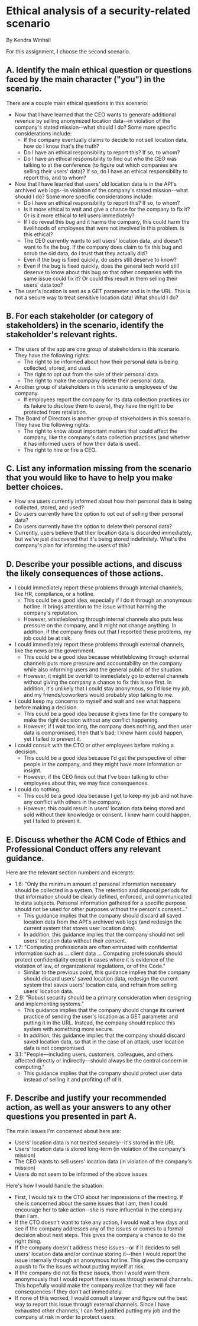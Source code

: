 # Ethical analysis of a security-related scenario
By Kendra Winhall

For this assignment, I choose the second scenario.

## A. Identify the main ethical question or questions faced by the main character ("you") in the scenario.

There are a couple main ethical questions in this scenario:
* Now that I have learned that the CEO wants to generate additional revenue by selling anonymized location data--in violation of the company's stated mission--what should I do? Some more specific considerations include:
    * If the company eventually claims to decide to not sell location data, how do I know that's the truth?
    * Do I have an ethical responsibility to report this? If so, to whom?
    * Do I have an ethical responsibility to find out who the CEO was talking to at the conference (to figure out which companies are selling their users' data)? If so, do I have an ethical responsibility to report this, and to whom?
* Now that I have learned that users' old location data is in the API's archived web logs--in violation of the company's stated mission--what should I do? Some more specific considerations include:
    * Do I have an ethical responsibility to report this? If so, to whom?
    * Is it more ethical to wait and give a chance for the company to fix it? Or is it more ethical to tell users immediately?
    * If I do reveal this bug and it harms the company, this could harm the livelihoods of employees that were not involved in this problem. Is this ethical?
    * The CEO currently wants to sell users' location data, and doesn't want to fix the bug. If the company does claim to fix this bug and scrub the old data, do I trust that they actually did?
    * Even if the bug is fixed quickly, do users still deserve to know?
    * Even if the bug is fixed quickly, does the general tech world still deserve to know about this bug so that other companies with the same issue could fix it? Or could this result in them selling their users' data too?
* The user's location is sent as a GET parameter and is in the URL. This is not a secure way to treat sensitive location data! What should I do? 

## B. For each stakeholder (or category of stakeholders) in the scenario, identify the stakeholder's relevant rights.

* The users of the app are one group of stakeholders in this scenario. They have the following rights:
    * The right to be informed about how their personal data is being collected, stored, and used.
    * The right to opt out from the sale of their personal data.
    * The right to make the company delete their personal data.
* Another group of stakeholders in this scenario is employees of the company. 
    * If employees report the company for its data collection practices (or its failure to disclose them to users), they have the right to be protected from retaliation.
* The Board of Directors is another group of stakeholders in this scenario. They have the following rights:
    * The right to know about important matters that could affect the company, like the company's data collection practices (and whether it has informed users of how their data is used). 
    * The right to hire or fire a CEO.

## C. List any information missing from the scenario that you would like to have to help you make better choices.

* How are users currently informed about how their personal data is being collected, stored, and used?
* Do users currently have the option to opt out of selling their personal data?
* Do users currently have the option to delete their personal data?
* Currently, users believe that their location data is discarded immediately, but we've just discovered that it's being stored indefinitely. What's the company's plan for informing the users of this?

## D. Describe your possible actions, and discuss the likely consequences of those actions.

* I could immediately report these problems through internal channels, like HR, compliance, or a hotline.
    * This could be a good idea, especially if I do it through an anonymous hotline. It brings attention to the issue without harming the company's reputation. 
    * However, whistleblowing through internal channels also puts less pressure on the company, and it might not change anything. In addition, if the company finds out that I reported these problems, my job could be at risk.
* I could immediately report these problems through external channels, like the news or the government.
    * This could be a good idea because whistleblowing through external channels puts more pressure and accountability on the company while also informing users and the general public of the situation. 
    * However, it might be overkill to immediately go to external channels without giving the company a chance to fix this issue first. In addition, it's unlikely that I could stay anonymous, so I'd lose my job, and my friends/coworkers would probably stop talking to me.
* I could keep my concerns to myself and wait and see what happens before making a decision.
    * This could be a good idea because it gives time for the company to make the right decision without any conflict happening.
    * However, if I wait too long, the company does nothing, and then user data is compromised, then that's bad; I knew harm could happen, yet I failed to prevent it.
* I could consult with the CTO or other employees before making a decision.
    * This could be a good idea because I'd get the perspective of other people in the company, and they might have more information or insight.
    * However, if the CEO finds out that I've been talking to other employees about this, we may face consequences.
* I could do nothing.
    * This could be a good idea because I get to keep my job and not have any conflict with others in the company.
    * However, this could result in users' location data being stored and sold without their knowledge or consent. I knew harm could happen, yet I failed to prevent it.

## E. Discuss whether the ACM Code of Ethics and Professional Conduct offers any relevant guidance.

Here are the relevant section numbers and excerpts:
* 1.6: "Only the minimum amount of personal information necessary should be collected in a system. The retention and disposal periods for that information should be clearly defined, enforced, and communicated to data subjects. Personal information gathered for a specific purpose should not be used for other purposes without the person's consent..."
    * This guidance implies that the company should discard all saved location data from the API's archived web logs (and redesign the current system that stores user location data). 
    * In addition, this guidance implies that the company should not sell users' location data without their consent.
* 1.7: "Computing professionals are often entrusted with confidential information such as ... client data ... Computing professionals should protect confidentiality except in cases where it is evidence of the violation of law, of organizational regulations, or of the Code."
    * Similar to the previous point, this guidance implies that the company should discard users' saved location data, redesign the current system that saves users' location data, and refrain from selling users' location data.
* 2.9: "Robust security should be a primary consideration when designing and implementing systems."
    * This guidance implies that the company should change its current practice of sending the user's location as a GET parameter and putting it in the URL. Instead, the company should replace this system with something more secure.
    * In addition, this guidance implies that the company should discard saved location data, so that in the case of an attack, user location data is not compromised.
* 3.1: "People—including users, customers, colleagues, and others affected directly or indirectly—should always be the central concern in computing."
    * This guidance implies that the company should protect user data instead of selling it and profiting off of it.


## F. Describe and justify your recommended action, as well as your answers to any other questions you presented in part A.

The main issues I'm concerned about here are:

* Users' location data is not treated securely--it's stored in the URL
* Users' location data is stored long-term (in violation of the company's mission)
* The CEO wants to sell users' location data (in violation of the company's mission)
* Users do not seem to be informed of the above issues

Here's how I would handle the situation:

* First, I would talk to the CTO about her impressions of the meeting. If she is concerned about the same issues that I am, then I could encourage her to take action--she is more influential in the company than I am.
* If the CTO doesn't want to take any action, I would wait a few days and see if the company addresses any of the issues or comes to a formal decision about next steps. This gives the company a chance to do the right thing.
* If the company doesn't address these issues--or if it decides to sell users' location data and/or continue storing it--then I would report the issue internally through an anonymous hotline. This gives the company a push to fix the issues without putting myself at risk.
* If the company did not fix these issues, then I would warn them anonymously that I would report these issues through external channels. This hopefully would make the company realize that they will face consequences if they don't act immediately.
* If none of this worked, I would consult a lawyer and figure out the best way to report this issue through external channels. Since I have exhausted other channels, I can feel justified putting my job and the company at risk in order to protect users.

